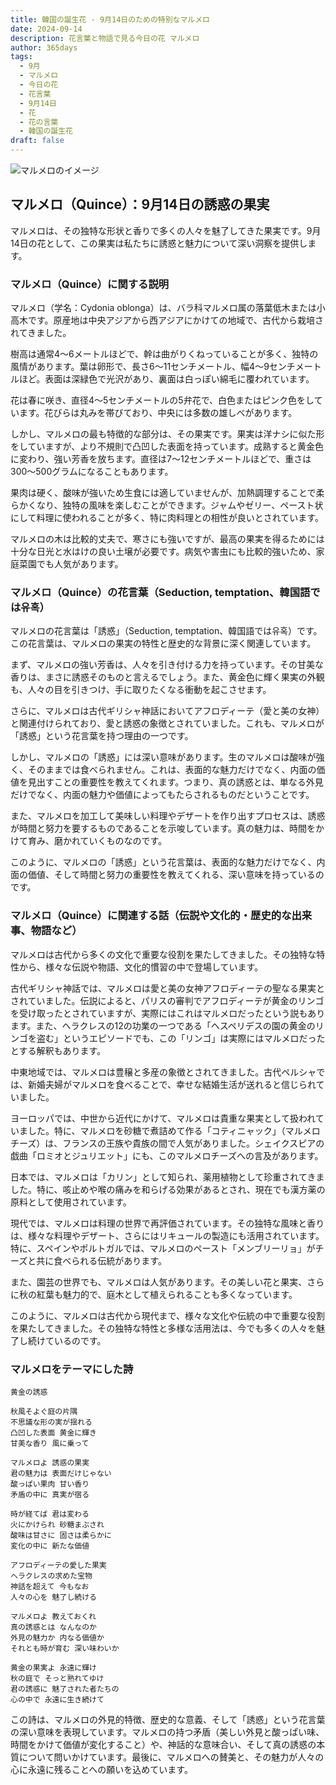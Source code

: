 ```yaml
---
title: 韓国の誕生花 - 9月14日のための特別なマルメロ
date: 2024-09-14
description: 花言葉と物語で見る今日の花 マルメロ
author: 365days
tags:
  - 9月
  - マルメロ
  - 今日の花
  - 花言葉
  - 9月14日
  - 花
  - 花の言葉
  - 韓国の誕生花
draft: false
---
```





![マルメロのイメージ](https://cdn.pixabay.com/photo/2019/03/31/17/40/japanese-ornamental-quince-4093575_1280.jpg#center#center)


## マルメロ（Quince）：9月14日の誘惑の果実

マルメロは、その独特な形状と香りで多くの人々を魅了してきた果実です。9月14日の花として、この果実は私たちに誘惑と魅力について深い洞察を提供します。

### マルメロ（Quince）に関する説明

マルメロ（学名：Cydonia oblonga）は、バラ科マルメロ属の落葉低木または小高木です。原産地は中央アジアから西アジアにかけての地域で、古代から栽培されてきました。

樹高は通常4〜6メートルほどで、幹は曲がりくねっていることが多く、独特の風情があります。葉は卵形で、長さ6〜11センチメートル、幅4〜9センチメートルほど。表面は深緑色で光沢があり、裏面は白っぽい綿毛に覆われています。

花は春に咲き、直径4〜5センチメートルの5弁花で、白色またはピンク色をしています。花びらは丸みを帯びており、中央には多数の雄しべがあります。

しかし、マルメロの最も特徴的な部分は、その果実です。果実は洋ナシに似た形をしていますが、より不規則で凸凹した表面を持っています。成熟すると黄金色に変わり、強い芳香を放ちます。直径は7〜12センチメートルほどで、重さは300〜500グラムになることもあります。

果肉は硬く、酸味が強いため生食には適していませんが、加熱調理することで柔らかくなり、独特の風味を楽しむことができます。ジャムやゼリー、ペースト状にして料理に使われることが多く、特に肉料理との相性が良いとされています。

マルメロの木は比較的丈夫で、寒さにも強いですが、最高の果実を得るためには十分な日光と水はけの良い土壌が必要です。病気や害虫にも比較的強いため、家庭菜園でも人気があります。

### マルメロ（Quince）の花言葉（Seduction, temptation、韓国語では유혹）

マルメロの花言葉は「誘惑」（Seduction, temptation、韓国語では유혹）です。この花言葉は、マルメロの果実の特性と歴史的な背景に深く関連しています。

まず、マルメロの強い芳香は、人々を引き付ける力を持っています。その甘美な香りは、まさに誘惑そのものと言えるでしょう。また、黄金色に輝く果実の外観も、人々の目を引きつけ、手に取りたくなる衝動を起こさせます。

さらに、マルメロは古代ギリシャ神話においてアフロディーテ（愛と美の女神）と関連付けられており、愛と誘惑の象徴とされていました。これも、マルメロが「誘惑」という花言葉を持つ理由の一つです。

しかし、マルメロの「誘惑」には深い意味があります。生のマルメロは酸味が強く、そのままでは食べられません。これは、表面的な魅力だけでなく、内面の価値を見出すことの重要性を教えてくれます。つまり、真の誘惑とは、単なる外見だけでなく、内面の魅力や価値によってもたらされるものだということです。

また、マルメロを加工して美味しい料理やデザートを作り出すプロセスは、誘惑が時間と努力を要するものであることを示唆しています。真の魅力は、時間をかけて育み、磨かれていくものなのです。

このように、マルメロの「誘惑」という花言葉は、表面的な魅力だけでなく、内面の価値、そして時間と努力の重要性を教えてくれる、深い意味を持っているのです。

### マルメロ（Quince）に関連する話（伝説や文化的・歴史的な出来事、物語など）

マルメロは古代から多くの文化で重要な役割を果たしてきました。その独特な特性から、様々な伝説や物語、文化的慣習の中で登場しています。

古代ギリシャ神話では、マルメロは愛と美の女神アフロディーテの聖なる果実とされていました。伝説によると、パリスの審判でアフロディーテが黄金のリンゴを受け取ったとされていますが、実際にはこれはマルメロだったという説もあります。また、ヘラクレスの12の功業の一つである「ヘスペリデスの園の黄金のリンゴを盗む」というエピソードでも、この「リンゴ」は実際にはマルメロだったとする解釈もあります。

中東地域では、マルメロは豊穣と多産の象徴とされてきました。古代ペルシャでは、新婚夫婦がマルメロを食べることで、幸せな結婚生活が送れると信じられていました。

ヨーロッパでは、中世から近代にかけて、マルメロは貴重な果実として扱われていました。特に、マルメロを砂糖で煮詰めて作る「コティニャック」（マルメロチーズ）は、フランスの王族や貴族の間で人気がありました。シェイクスピアの戯曲「ロミオとジュリエット」にも、このマルメロチーズへの言及があります。

日本では、マルメロは「カリン」として知られ、薬用植物として珍重されてきました。特に、咳止めや喉の痛みを和らげる効果があるとされ、現在でも漢方薬の原料として使用されています。

現代では、マルメロは料理の世界で再評価されています。その独特な風味と香りは、様々な料理やデザート、さらにはリキュールの製造にも活用されています。特に、スペインやポルトガルでは、マルメロのペースト「メンブリーリョ」がチーズと共に食べられる伝統があります。

また、園芸の世界でも、マルメロは人気があります。その美しい花と果実、さらに秋の紅葉も魅力的で、庭木として植えられることも多くなっています。

このように、マルメロは古代から現代まで、様々な文化や伝統の中で重要な役割を果たしてきました。その独特な特性と多様な活用法は、今でも多くの人々を魅了し続けているのです。

### マルメロをテーマにした詩

    黄金の誘惑

    秋風そよぐ庭の片隅
    不思議な形の実が揺れる
    凸凹した表面 黄金に輝き
    甘美な香り 風に乗って

    マルメロよ 誘惑の果実
    君の魅力は 表面だけじゃない
    酸っぱい果肉 甘い香り
    矛盾の中に 真実が宿る

    時が経てば 君は変わる
    火にかけられ 砂糖まぶされ
    酸味は甘さに 固さは柔らかに
    変化の中に 新たな価値

    アフロディーテの愛した果実
    ヘラクレスの求めた宝物
    神話を超えて 今もなお
    人々の心を 魅了し続ける

    マルメロよ 教えておくれ
    真の誘惑とは なんなのか
    外見の魅力か 内なる価値か
    それとも時が育む 深い味わいか

    黄金の果実よ 永遠に輝け
    秋の庭で そっと熟れてゆけ
    君の誘惑に 魅了された者たちの
    心の中で 永遠に生き続けて

この詩は、マルメロの外見的特徴、歴史的な意義、そして「誘惑」という花言葉の深い意味を表現しています。マルメロの持つ矛盾（美しい外見と酸っぱい味、時間をかけて価値が変化すること）や、神話的な意味合い、そして真の誘惑の本質について問いかけています。最後に、マルメロへの賛美と、その魅力が人々の心に永遠に残ることへの願いを込めています。
